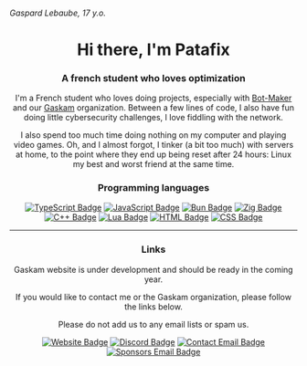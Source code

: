 <h6 align="left">Gaspard Lebaube, 17 y.o.</h6>
<h1 align="center">Hi there, I'm Patafix</h1>
<h3 align="center">A french student who loves optimization</h3>

<p align="center">I'm a French student who loves doing projects, especially with <a href="https://github.com/Bot-maKeR-0000">Bot-Maker</a> and our <a href="https://github.com/gaskam-com">Gaskam</a> organization. Between a few lines of code, I also have fun doing little cybersecurity challenges, I love fiddling with the network.</p>
<p align="center">I also spend too much time doing nothing on my computer and playing video games. Oh, and I almost forgot, I tinker (a bit too much) with servers at home, to the point where they end up being reset after 24 hours: Linux my best and worst friend at the same time.</p>

<h3 align="center">Programming languages</h3>

<div align="center">
  <a href="https://www.typescriptlang.org/"><img alt="TypeScript Badge" src="https://img.shields.io/badge/-TypeScript-%23007bcd?style=flat-square&logo=typescript&logoColor=%23fff&link=https%3A%2F%2Fwww.typescriptlang.org%2F"></a>
  <a href="https://en.wikipedia.org/wiki/JavaScript"><img alt="JavaScript Badge" src="https://img.shields.io/badge/-JavaScript-%23F7DF1E?style=flat-square&logo=javascript&logoColor=%23000&link=https%3A%2F%2Fen.wikipedia.org%2Fwiki%2FJavaScript"></a>
  <a href="https://bun.sh/"><img alt="Bun Badge" src="https://img.shields.io/badge/-Bun-%23f9f1e1?style=flat-square&logo=bun&logoColor=%23000&link=https%3A%2F%2Fbun.sh%2F"></a>
  <a href="https://ziglang.org/"><img alt="Zig Badge" src="https://img.shields.io/badge/-Zig-%23f7a41d?style=flat-square&logo=zig&logoColor=%23fff&link=https%3A%2F%2Fziglang.org%2F"></a>
  <a href="https://en.wikipedia.org/wiki/C%2B%2B"><img alt="C++ Badge" src="https://img.shields.io/badge/-C%2B%2B-%2300599C?style=flat-square&logo=cplusplus&logoColor=%23fff&link=https%3A%2F%2Fen.wikipedia.org%2Fwiki%2FC%252B%252B"></a>
  <a href="https://www.lua.org/"><img alt="Lua Badge" src="https://img.shields.io/badge/-Lua-%232C2D72?style=flat-square&logo=lua&logoColor=%23fff&link=https%3A%2F%2Fwww.lua.org%2F"></a>
  <a href="https://en.wikipedia.org/wiki/HTML"><img alt="HTML Badge" src="https://img.shields.io/badge/-HTML-%23E34F26?style=flat-square&logo=html5&logoColor=%23fff&link=https%3A%2F%2Fen.wikipedia.org%2Fwiki%2FHTML"></a>
  <a href="https://en.wikipedia.org/wiki/CSS"><img alt="CSS Badge" src="https://img.shields.io/badge/-CSS-%231572B6?style=flat-square&logo=css3&logoColor=%23fff&link=https%3A%2F%2Fen.wikipedia.org%2Fwiki%2FCSS"></a>
</div>

---

<h3 align="center">Links</h3>

<p align="center">Gaskam website is under development and should be ready in the coming year.</p>
<p align="center">If you would like to contact me or the Gaskam organization, please follow the links below.</p>
<p align="center">Please do not add us to any email lists or spam us.</p>

<div align="center">
  <a href="https://gaskam.com"><img alt="Website Badge" src="https://img.shields.io/badge/-gaskam.com-%23FF7139?style=flat-square&logo=firefox&logoColor=%23fff&link=https%3A%2F%2Fgaskam.com%2F"></a>
  <a href="http://discord.gaskam.com"><img alt="Discord Badge" src="https://img.shields.io/badge/-Discord-%235865F2?style=flat-square&logo=discord&logoColor=%23fff&link=http%3A%2F%2Fdiscord.gaskam.com%2F"></a>
  <a href="mailto:contact@gaskam.com"><img alt="Contact Email Badge" src="https://img.shields.io/badge/-contact-%23D30707?style=flat-square&logo=maildotru&logoColor=%23fff&link=mailto%3Acontact%40gaskam.com"></a>
  <a href="mailto:sponsors@gaskam.com"><img alt="Sponsors Email Badge" src="https://img.shields.io/badge/-sponsors-%236D4AFF?style=flat-square&logo=maildotru&logoColor=%23fff&link=mailto%3Asponsors%40gaskam.com"></a>
</div>
